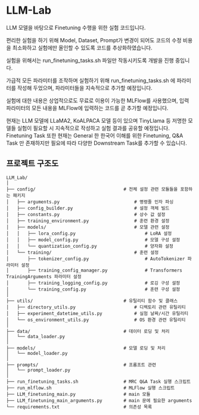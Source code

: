 # LLM-Lab
LLM 모델을 바탕으로 Finetuning 수행을 위한 실험 코드입니다.

편리한 실험을 하기 위해 Model, Dataset, Prompt가 변경이 되어도 코드의 수정 비용을 최소화하고 실험에만 올인할 수 있도록 코드를 추상화하였습니다.

실험을 위해서는 run_finetuning_tasks.sh 파일만 작동시키도록 개발을 진행 중입니다.

가급적 모든 파라미터를 조작하며 실험하기 위해 run_finetuning_tasks.sh 에 파라미터를 작성해 두었으며, 파라미터들을 지속적으로 추가할 예정입니다.

실험에 대한 내용은 상업적으로도 무료로 이용이 가능한 MLFlow를 사용했으며, 입력 파라미터의 모든 내용을 MLFlow에 입력하는 코드를 곧 추가할 예정입니다.

현재는 LLM 모델에 LLaMA2, KoALPACA 모델 등이 있으며 TinyLlama 등 저명한 모델들 실험이 필요할 시 지속적으로 작성하고 실험 결과를 공유할 예정입니다.
Finetuning Task 또한 현재는 General 한 한국어 이해를 위한 Finetuning, Q&A Task 만 존재하지만 필요에 따라 다양한 Downstream Task를 추가할 수 있습니다.


## 프로젝트 구조도
``` text
LLM_Lab/
│
├── config/                                 # 전체 설정 관련 모듈들을 포함하는 패키지
│   ├── arguments.py                            # 명령줄 인자 파싱
│   ├── config_builder.py                       # 설정 객체 빌드
│   ├── constants.py                            # 상수 값 설정
│   ├── training_environment.py                 # 훈련 환경 설정
│   ├── models/                                 # 모델 관련 설정
│   │   ├── lora_config.py                          # LoRA 설정
│   │   ├── model_config.py                         # 모델 구성 설정
│   │   └── quantization_config.py                  # 양자화 설정
│   └── training/                               # 훈련 설정
│       ├── tokenizer_config.py                     # AutoTokenizer 파라미터 설정
│       ├── training_config_manager.py              # Transformers TrainingArguments 파라미터 설정
│       ├── training_logging_config.py              # 로깅 구성 설정
│       └── training_config.py                      # 훈련 구성 설정
│
├── utils/                                  # 유틸리티 함수 및 클래스
│   ├── directory_utils.py                      # 디렉토리 관련 유틸리티
│   ├── experiment_datetime_utils.py            # 실험 날짜/시간 유틸리티
│   └── os_environment_utils.py                 # OS 환경 관련 유틸리티
│
├── data/                                   # 데이터 로딩 및 처리
│   └── data_loader.py                          
│
├── models/                                 # 모델 로딩 및 처리
│   └── model_loader.py                         
│
├── prompts/                                # 프롬프트 관련
│   └── prompt_loader.py
│
├── run_finetuning_tasks.sh                 # MRC Q&A Task 실행 스크립트
├── run_mlflow.sh                           # MLFlow 실행 스크립트
├── LLM_finetuning_main.py                  # main 모듈
├── LLM_finetuning_main_arguments.py        # main 문에 필요한 arguments
└── requirements.txt                        # 의존성 목록
```